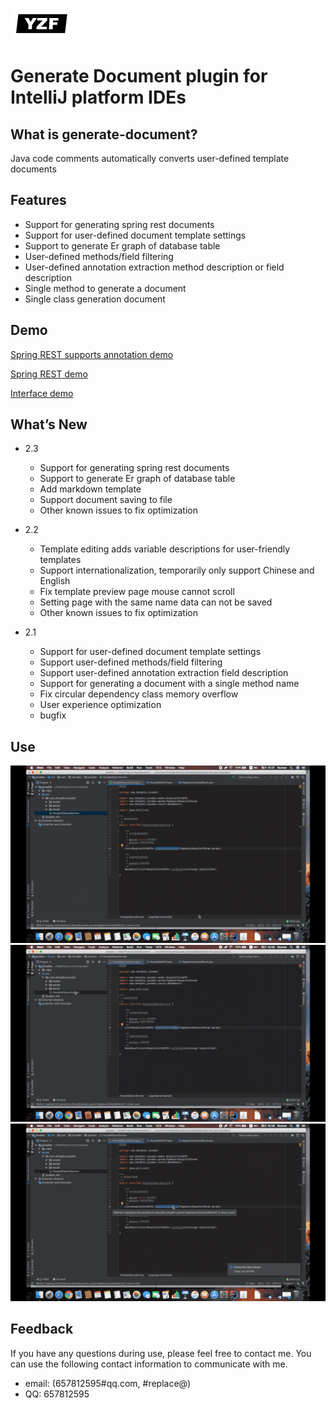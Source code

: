 ![logo](img/logo.png)
# Generate Document plugin for IntelliJ platform IDEs

## What is generate-document?
Java code comments automatically converts user-defined template documents

## Features

* Support for generating spring rest documents
* Support for user-defined document template settings
* Support to generate Er graph of database table
* User-defined methods/field filtering
* User-defined annotation extraction method description or field description
* Single method to generate a document
* Single class generation document

## Demo

[Spring REST supports annotation demo](demo/spring-rest.md)

[Spring REST demo](demo/spring-rest-employee.md)

[Interface demo](demo/interface.md)

## What’s New

* 2.3
    *  Support for generating spring rest documents
    *  Support to generate Er graph of database table
    *  Add markdown template
    *  Support document saving to file
    *  Other known issues to fix optimization
    
* 2.2
    *  Template editing adds variable descriptions for user-friendly templates
    *  Support internationalization, temporarily only support Chinese and English
    *  Fix template preview page mouse cannot scroll
    *  Setting page with the same name data can not be saved
    *  Other known issues to fix optimization
    
* 2.1
    *  Support for user-defined document template settings
    *  Support user-defined methods/field filtering
    *  Support user-defined annotation extraction field description
    *  Support for generating a document with a single method name
    *  Fix circular dependency class memory overflow
    *  User experience optimization
    *  bugfix

## Use

![gd-1](img/gd-1.gif)
![gd-2](img/gd-2.gif)
![gd-3](img/gd-3.gif)

## Feedback
If you have any questions during use, please feel free to contact me. You can use the following contact information to communicate with me.

* email: (657812595#qq.com, #replace@)
* QQ: 657812595
